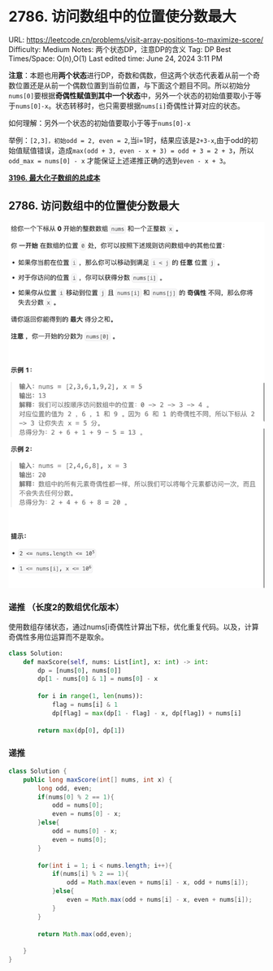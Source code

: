 # 2786. 访问数组中的位置使分数最大

URL: https://leetcode.cn/problems/visit-array-positions-to-maximize-score/
Difficulty: Medium
Notes: 两个状态DP，注意DP的含义
Tag: DP
Best Times/Space: O(n),O(1)
Last edited time: June 24, 2024 3:11 PM

**注意**：本题也用**两个状态**进行DP，奇数和偶数，但这两个状态代表着从前一个奇数位置还是从前一个偶数位置到当前位置，与下面这个题目不同。所以初始分`nums[0]`要根据**奇偶性赋值到其中一个状态**中，另外一个状态的初始值要取小于等于`nums[0]-x`。状态转移时，也只需要根据`nums[i]`奇偶性计算对应的状态。

如何理解：另外一个状态的初始值要取小于等于`nums[0]-x`

举例：`[2,3]，初始odd = 2, even = 2`,当i=1时，结果应该是`2+3-x`,由于odd的初始值赋值错误，造成`max(odd + 3, even - x + 3) = odd + 3 = 2 + 3`，所以`odd_max = nums[0] - x` 才能保证上述递推正确的选到`even - x + 3`。

[**3196. 最大化子数组的总成本**](3196%20%E6%9C%80%E5%A4%A7%E5%8C%96%E5%AD%90%E6%95%B0%E7%BB%84%E7%9A%84%E6%80%BB%E6%88%90%E6%9C%AC%20bf9ed47854fc4138b98bec6cbba8a7a0.md)

## **2786. 访问数组中的位置使分数最大**

![Untitled](image/2786%20%E8%AE%BF%E9%97%AE%E6%95%B0%E7%BB%84%E4%B8%AD%E7%9A%84%E4%BD%8D%E7%BD%AE%E4%BD%BF%E5%88%86%E6%95%B0%E6%9C%80%E5%A4%A7/Untitled.png)

### 递推 （长度2的数组优化版本）

使用数组存储状态，通过nums[i奇偶性计算出下标，优化重复代码。以及，计算奇偶性多用位运算而不是取余。

```python
class Solution:
    def maxScore(self, nums: List[int], x: int) -> int:
        dp = [nums[0], nums[0]]
        dp[1 - nums[0] & 1] = nums[0] - x

        for i in range(1, len(nums)):
            flag = nums[i] & 1
            dp[flag] = max(dp[1 - flag] - x, dp[flag]) + nums[i]

        return max(dp[0], dp[1])

```

### 递推

```java
class Solution {
    public long maxScore(int[] nums, int x) {
        long odd, even;
        if(nums[0] % 2 == 1){
            odd = nums[0];
            even = nums[0] - x;
        }else{
            odd = nums[0] - x;
            even = nums[0];
        }

        for(int i = 1; i < nums.length; i++){
            if(nums[i] % 2 == 1){
                odd = Math.max(even + nums[i] - x, odd + nums[i]);
            }else{
                even = Math.max(odd + nums[i] - x, even + nums[i]);
            }
        }

        return Math.max(odd,even);

    }
}
```
